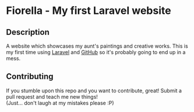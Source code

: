 # Fiorella - My first Laravel website
## Description
A website which showcases my aunt's paintings and creative works.
This is my first time using [Laravel](http://laravel.com/) and [GitHub](https://github.com/) so it's probably going to end up in a mess.

## Contributing
If you stumble upon this repo and you want to contribute, great! Submit a pull request and teach me new things!  
(Just... don't laugh at my mistakes please :P)

